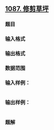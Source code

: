 ## [1087. 修剪草坪](https://www.acwing.com/problem/content/solution/1089/1/)

### 题目

### 输入格式

### 输出格式

### 数据范围

### 输入样例：

```

```

### 输出样例：

```

```

### 题解